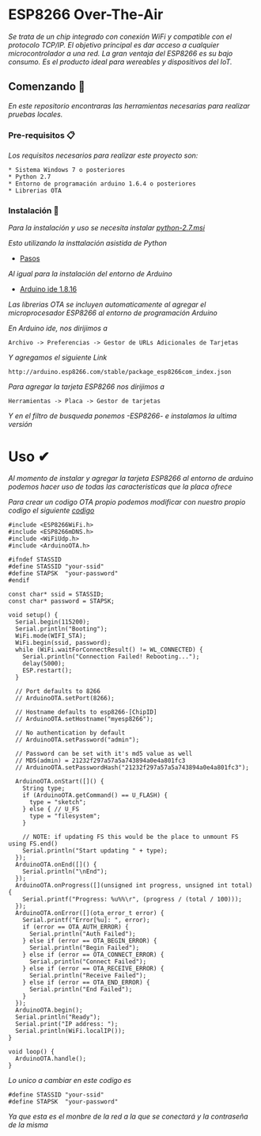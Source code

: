 # ESP8266 Over-The-Air
_Se trata de un chip integrado con conexión WiFi y compatible con el protocolo TCP/IP. El objetivo principal es dar acceso a cualquier microcontrolador a una red._
_La gran ventaja del ESP8266 es su bajo consumo. Es el producto ideal para wereables y dispositivos del IoT._

## Comenzando 🚀

_En este repositorio encontraras las herramientas necesarias para realizar pruebas locales._


### Pre-requisitos 📋

_Los requisitos necesarios para realizar este proyecto son:_

```
* Sistema Windows 7 o posteriores
* Python 2.7
* Entorno de programación arduino 1.6.4 o posteriores
* Librerias OTA
```

### Instalación 🔧

_Para la instalación y uso se necesita instalar [python-2.7.msi](https://github.com/Ronye215/ESP8266_OTA/blob/main/python-2.7.msi)_

_Esto utilizando la insttalación asistida de Python_

* [Pasos](https://user-images.githubusercontent.com/88066056/146032737-2f85e2f7-e354-4119-9e06-a61147404fd6.jpg)

_Al igual para la instalación del entorno de Arduino_

* [Arduino ide 1.8.16](https://downloads.arduino.cc/arduino-1.8.16-windows.exe)

_Las librerias OTA se incluyen automaticamente al agregar el microprocesador ESP8266 al entorno de programación Arduino_

_En Arduino ide, nos dirijimos a_

```
Archivo -> Preferencias -> Gestor de URLs Adicionales de Tarjetas
```

_Y agregamos el siguiente Link_

```
http://arduino.esp8266.com/stable/package_esp8266com_index.json
```

_Para agregar la tarjeta ESP8266 nos dirijimos a_ 

```
Herramientas -> Placa -> Gestor de tarjetas
```

_Y en el filtro de busqueda ponemos -ESP8266- e instalamos la ultima versión_

# Uso ✔

_Al momento de instalar y agregar la tarjeta ESP8266 al entorno de arduino podemos hacer uso de todas las caracteristicas que la placa ofrece_

_Para crear un codigo OTA propio podemos modificar con nuestro propio codigo el siguiente [codigo](https://github.com/Ronye215/ESP8266_OTA/blob/main/OTA.ino)_

```
#include <ESP8266WiFi.h>
#include <ESP8266mDNS.h>
#include <WiFiUdp.h>
#include <ArduinoOTA.h>

#ifndef STASSID
#define STASSID "your-ssid"
#define STAPSK  "your-password"
#endif

const char* ssid = STASSID;
const char* password = STAPSK;

void setup() {
  Serial.begin(115200);
  Serial.println("Booting");
  WiFi.mode(WIFI_STA);
  WiFi.begin(ssid, password);
  while (WiFi.waitForConnectResult() != WL_CONNECTED) {
    Serial.println("Connection Failed! Rebooting...");
    delay(5000);
    ESP.restart();
  }

  // Port defaults to 8266
  // ArduinoOTA.setPort(8266);

  // Hostname defaults to esp8266-[ChipID]
  // ArduinoOTA.setHostname("myesp8266");

  // No authentication by default
  // ArduinoOTA.setPassword("admin");

  // Password can be set with it's md5 value as well
  // MD5(admin) = 21232f297a57a5a743894a0e4a801fc3
  // ArduinoOTA.setPasswordHash("21232f297a57a5a743894a0e4a801fc3");

  ArduinoOTA.onStart([]() {
    String type;
    if (ArduinoOTA.getCommand() == U_FLASH) {
      type = "sketch";
    } else { // U_FS
      type = "filesystem";
    }

    // NOTE: if updating FS this would be the place to unmount FS using FS.end()
    Serial.println("Start updating " + type);
  });
  ArduinoOTA.onEnd([]() {
    Serial.println("\nEnd");
  });
  ArduinoOTA.onProgress([](unsigned int progress, unsigned int total) {
    Serial.printf("Progress: %u%%\r", (progress / (total / 100)));
  });
  ArduinoOTA.onError([](ota_error_t error) {
    Serial.printf("Error[%u]: ", error);
    if (error == OTA_AUTH_ERROR) {
      Serial.println("Auth Failed");
    } else if (error == OTA_BEGIN_ERROR) {
      Serial.println("Begin Failed");
    } else if (error == OTA_CONNECT_ERROR) {
      Serial.println("Connect Failed");
    } else if (error == OTA_RECEIVE_ERROR) {
      Serial.println("Receive Failed");
    } else if (error == OTA_END_ERROR) {
      Serial.println("End Failed");
    }
  });
  ArduinoOTA.begin();
  Serial.println("Ready");
  Serial.print("IP address: ");
  Serial.println(WiFi.localIP());
}

void loop() {
  ArduinoOTA.handle();
}
```

_Lo unico a cambiar en este codigo es_

```
#define STASSID "your-ssid"
#define STAPSK  "your-password"
```

_Ya que esta es el monbre de la red a la que se conectará y la contraseña de la misma_
